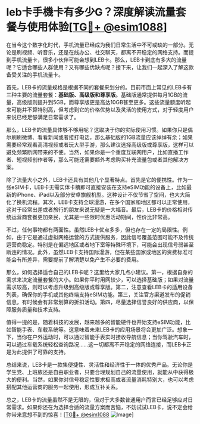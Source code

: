 # leb卡手機卡有多少G？深度解读流量套餐与使用体验[[TG💪+ @esim1088](https://t.me/s/esim1088)]

在当今这个数字化时代，手机流量已经成为我们日常生活中不可或缺的一部分。无论是刷视频、听音乐，还是在线办公、社交聊天，都离不开稳定的网络支持。而提到手机流量卡，很多小伙伴可能会想到LEB卡。那么，LEB卡到底有多大的流量呢？它适合哪些人群使用？又有哪些优缺点呢？接下来，让我们一起深入了解这款备受关注的手机流量卡。

首先，LEB卡的流量规格是根据不同的套餐来划分的。目前市面上常见的LEB卡有三种主要的流量套餐：**基础版、高级版和尊享版**。基础版通常提供每月1GB的流量，高级版则提升到5GB，而尊享版更是高达10GB甚至更多。这些流量额度听起来可能并不算特别高，但考虑到它的价格优势以及灵活的使用方式，对于轻度用户来说已经足够满足日常需求了。

那么，LEB卡的流量具体够不够用呢？这取决于你的实际使用习惯。如果你只是偶尔刷刷微博、看看新闻或者接打电话，那么基础版的1GB流量应该绰绰有余；如果需要经常观看高清视频或者玩大型手游，那么建议选择高级版或尊享版，这样可以避免频繁断网带来的不便。当然，如果你是一个重度互联网用户，比如直播工作者、短视频创作者等，那么可能还需要额外考虑购买补充流量包或者其他解决方案。

除了流量大小之外，LEB卡还具有其他几个显著特点。首先是它的便携性。作为一张eSIM卡，LEB卡无需实体卡槽即可直接安装在支持eSIM功能的设备上，比如最新的iPhone、iPad以及部分安卓旗舰机型。这种设计不仅节省了空间，也大大简化了换机流程。其次，LEB卡支持全球漫游，在多个国家和地区都可以正常使用，这对于经常出差或者旅行的朋友来说无疑是一大福音。最后，LEB卡的价格相对传统运营商套餐更加亲民，尤其是一些限时优惠活动期间，性价比非常高。

不过，任何事物都有两面性。虽然LEB卡优点多多，但也存在一定的局限性。例如，由于它是通过虚拟网络运营的方式提供服务，因此信号覆盖范围可能不及传统运营商稳定。特别是在偏远地区或者地下室等特殊环境下，可能会出现信号弱甚至断连的情况。此外，虽然LEB卡支持国际漫游，但在某些国家或地区的资费标准可能会有所差异，需要提前了解清楚以免产生不必要的费用。

那么，如何选择适合自己的LEB卡呢？这里给大家几点小建议。第一，根据自身的需求来决定流量套餐的大小。如果你平时用网较少，可以选择基础版；如果对流量需求较高，则可以考虑升级到高级版或尊享版。第二，注意查看LEB卡的适用设备列表，确保你的手机或其他终端支持eSIM功能。第三，关注官方渠道发布的促销信息，有时候会有非常划算的折扣活动。第四，尽量选择信誉良好的供应商，以保障服务质量和技术支持。

值得一提的是，随着科技的发展，越来越多的智能硬件也开始支持eSIM功能，比如智能手表、车载系统等。这意味着未来LEB卡的应用场景将会更加广泛。想象一下，当你在户外运动时，可以通过智能手表实时接收导航信息；当你驾驶汽车时，可以通过车载系统轻松查询路况……这一切都离不开稳定的网络连接，而LEB卡正是为此提供了可靠的支持。

总结来说，LEB卡是一款集便捷性、灵活性和经济性于一体的优秀产品。无论你是学生党、上班族还是自由职业者，只要合理规划自己的流量使用，就能从中获得极大的便利。当然，如果你对信号稳定性要求极高或者流量消耗特别大，也可以考虑搭配其他运营商的服务一起使用，形成互补关系。

总之，LEB卡的流量虽然不是无限的，但对于大多数普通用户而言已经足够应对日常需求。如果你还在为选择合适的流量方案而苦恼，不妨试试LEB卡，说不定会给你带来意想不到的惊喜！[[TG💪+ @esim1088](https://t.me/s/esim1088) ![Image](https://i.postimg.cc/4NQfJmqS/Snipaste-2025-05-13-00-14-12.png)]